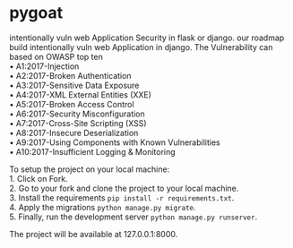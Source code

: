 # pygoat<br>

intentionally vuln web Application Security in flask or django.
our roadmap build intentionally vuln web Application in django. The Vulnerability can based on OWASP top ten
<br>
• A1:2017-Injection<br>
• A2:2017-Broken Authentication<br>
• A3:2017-Sensitive Data Exposure<br>
• A4:2017-XML External Entities (XXE)<br>
• A5:2017-Broken Access Control<br>
• A6:2017-Security Misconfiguration<br>
• A7:2017-Cross-Site Scripting (XSS)<br>
• A8:2017-Insecure Deserialization<br>
• A9:2017-Using Components with Known Vulnerabilities<br>
• A10:2017-Insufficient Logging & Monitoring<br>

To setup the project on your local machine:
<br>
    1. Click on Fork.<br>
    2. Go to your fork and clone the project to your local machine.<br>
    3. Install the requirements `pip install -r requirements.txt`.<br>
    4. Apply the migrations `python manage.py migrate`.<br>
    5. Finally, run the development server `python manage.py runserver`.<br>
    

The project will be available at 127.0.0.1:8000.

